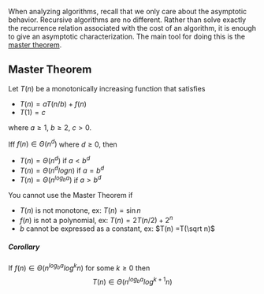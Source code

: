When analyzing algorithms, recall that we only care about the asymptotic behavior. Recursive algorithms are no different. Rather than solve exactly the recurrence relation associated with the cost of an algorithm, it is enough to give an asymptotic characterization. The main tool for doing this is the [master theorem](chrome-extension://oemmndcbldboiebfnladdacbdfmadadm/http://cse.unl.edu/~choueiry/S06-235/files/MasterTheorem.pdf).

## Master Theorem
Let $T(n)$ be a monotonically increasing function that satisfies 
- $T(n)=aT(n/b) +f(n)$
- $T(1)=c$

where $a≥1$, $b≥2$, $c>0$. 

Iff $f(n)∈Θ(n^d)$ where $d≥0$, then 
- $T(n)=Θ(n^d)$ if $a<b^d$
- $T(n)=Θ(n^dlogn)$ if $a=b^d$
- $T(n)=Θ(n^{log_ba})$ if $a>b^d$

You cannot use the Master Theorem if 
- $T(n)$ is not monotone, ex: $T(n) = \sin n$
- $f(n)$ is not a polynomial, ex: $T(n) = 2T(n/2) + 2^n$
- $b$ cannot be expressed as a constant, ex: $T(n) =T(\sqrt n)$

##### Corollary
If $f(n)∈Θ(n^{log_b a}log^k n)$ for some $k≥0$ then  
$$T(n)∈Θ(n^{log_b a}log^{k+1} n)$$